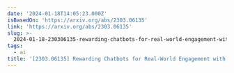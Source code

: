 ```yaml
---
date: '2024-01-18T14:05:23.000Z'
isBasedOn: 'https://arxiv.org/abs/2303.06135'
link: 'https://arxiv.org/abs/2303.06135'
slug: >-
  2024-01-18-230306135-rewarding-chatbots-for-real-world-engagement-with-millions-of
tags:
  - ai
title: '[2303.06135] Rewarding Chatbots for Real-World Engagement with Millions of '
---
```


